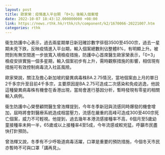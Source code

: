```yaml
---
layout: post
title: 歐家榮：疫情進入平台期　「0+3」後輸入個案增
date: 2022-10-07 18:43:12.000000000 +08:00
link: https://news.rthk.hk/rthk/ch/component/k2/1670066-20221007.htm
categories: rthk
---
```


衞生防護中心表示，過去兩星期單日新冠確診數字徘徊3500至4500宗，過去一星期未見下跌，反映疫情進入平台期，輸入個案總數則佔整體8%，有明顯上升。被問到有無空間進一步放寬入境檢疫措施，防護中心首席醫生歐家榮表示，「0+3」檢疫安排實施一個多星期，輸入個案初步有上升，需時觀察措施的影響，相信現有措施可有效控制病毒流入社區風險。

歐家榮說，關注及擔心新加坡的變異病毒株BA.2.75情況，當地個案由上月的單日2千多宗升至目前4千多宗，主要原因是BA.2.75可造成二次感染和免疫逃逸，他說這種變異病毒株有機會在香港出現，當局會進行基因分析，暫時發現有零星的相關輸入病例。

衞生防護中心榮譽顧問醫生曾浩輝提到，今年冬季新冠與流感同時爆發的機會增加，屆時將會對醫療系統造成相當壓力，流感在嚴重的高峰可造成300至400宗死亡個案，威力不可輕視。他提到，過去幾年本港流感接種率不高，6個月至5歲幼童接種率未夠一半，65歲或以上接種率4至5成，今年流感或較兇猛，呼籲市民盡快打針預防。

曾浩輝又說，冬季有不少呼吸道病毒活躍，口罩是重要的預防措施，今個冬天市民亦暫時不可與口罩「講再見」。
